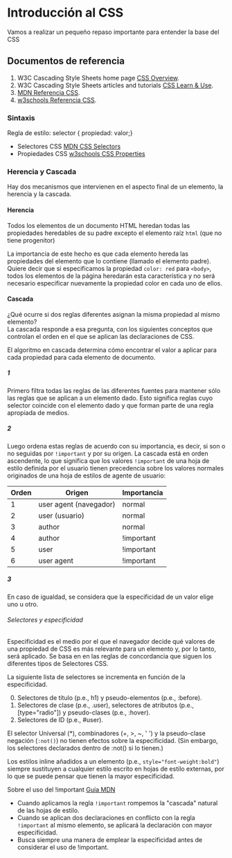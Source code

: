 
# Introducción al CSS

Vamos a realizar un pequeño repaso importante para entender la base del CSS

## Documentos de referencia

1. W3C Cascading Style Sheets home page [CSS Overview](https://www.w3.org/Style/CSS/Overview.en.html).
2. W3C Cascading Style Sheets articles and tutorials [CSS Learn & Use](https://www.w3.org/Style/CSS/learning).
3. [MDN Referencia CSS](https://developer.mozilla.org/es/docs/Web/CSS/Referencia_CSS).
4. [w3schools Referencia CSS](https://www.w3schools.com/cssref/default.asp).


### Sintaxis

Regla de estilo: selector { propiedad: valor;}

* Selectores CSS [MDN CSS Selectors](https://developer.mozilla.org/en-US/docs/Web/CSS/CSS_Selectors)
* Propiedades CSS [w3schools CSS Properties](http://htmlreference.io/semantic/)

### Herencia y Cascada
Hay dos mecanismos que intervienen en el aspecto final de un elemento, la herencia y la cascada. 


#### Herencia
Todos los elementos de un documento HTML heredan todas las propiedades heredables de su padre excepto el elemento raíz `html` (que no tiene progenitor)

La importancia de este hecho es que cada elemento hereda las propiedades del elemento que lo contiene (llamado el elemento padre). Quiere decir que si especificamos la propiedad `color: red` para `<body>`, todos los elementos de la página heredarán esta característica y no será necesario especificar nuevamente la propiedad color en cada uno de ellos.


#### Cascada

¿Qué ocurre si dos reglas diferentes asignan la misma propiedad al mismo elemento?  
La cascada responde a esa pregunta, con los siguientes conceptos que controlan el orden en el que se aplican las declaraciones de CSS.

El algoritmo en cascada determina cómo encontrar el valor a aplicar para cada propiedad para cada elemento de documento.

##### 1 
Primero filtra todas las reglas de las diferentes fuentes para mantener sólo las reglas que se aplican a un elemento dado. Esto significa reglas cuyo selector coincide con el elemento dado y que forman parte de una regla apropiada de medios.


##### 2 
Luego ordena estas reglas de acuerdo con su importancia, es decir, si son o no seguidas por `!important` y por su origen. La cascada está en orden ascendente, lo que significa que los valores `!important` de una hoja de estilo definida por el usuario tienen precedencia sobre los valores normales originados de una hoja de estilos de agente de usuario:

 Orden | Origen | Importancia
-------| -------| -------------
1 | user agent (navegador) | normal
2 | user (usuario) | normal
3 | author  | normal
4 | author | !important 
5 | user | !important 
6 | user agent | !important

##### 3 
En caso de igualdad, se considera que la especificidad de un valor elige uno u otro.

###### Selectores y especificidad

Especificidad es el medio por el que el navegador decide qué valores de una propiedad de CSS es más relevante para un elemento y, por lo tanto, será aplicado. Se basa en en las reglas de concordancia que siguen los diferentes tipos de Selectores CSS.

La siguiente lista de selectores se incrementa en función de la especificidad.

0.  Selectores de título (p.e., h1) y pseudo-elementos (p.e., :before).
1.  Selectores de clase (p.e., .user), selectores de atributos (p.e., [type="radio"]) y pseudo-clases (p.e., :hover).
2.  Selectores de ID (p.e., #user).

El selector Universal (*), combinadores (+, >, ~, ' ') y la pseudo-clase negación (`:not()`) no tienen efectos sobre la especificidad. (Sin embargo, los selectores declarados dentro de :not() si lo tienen.)

Los estilos inline añadidos a un elemento (p.e., `style="font-weight:bold"`) siempre sustituyen a cualquier estilo escrito en hojas de estilo externas, por lo que se puede pensar que tienen la mayor especificidad.

Sobre el uso del !important [Guía MDN](https://developer.mozilla.org/es/docs/Web/CSS/Especificidad#La_excepción_!important)

*  Cuando aplicamos la regla `!important` rompemos la "cascada" natural de las hojas de estilo.
*  Cuando se aplican dos declaraciones en conflicto con la regla `!important` al mismo elemento, se aplicará la declaración con mayor especificidad.
*  Busca siempre una manera de emplear la especificidad antes de considerar el uso de !important.











